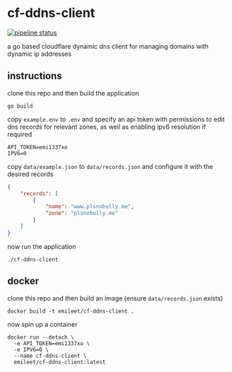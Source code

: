 # cf-ddns-client
[![pipeline status](https://git.plsnobully.me/emileet/cf-ddns-client/badges/master/pipeline.svg)](https://git.plsnobully.me/emileet/cf-ddns-client/-/commits/master)

a go based cloudflare dynamic dns client for managing domains with dynamic ip addresses

## instructions

clone this repo and then build the application

```shell
go build
```

copy `example.env` to `.env` and specify an api token with permissions to edit dns records for relevant zones, as well as enabling ipv6 resolution if required
```shell
API_TOKEN=emi1337xo
IPV6=0
```

copy `data/example.json` to `data/records.json` and configure it with the desired records
```json
{
    "records": [
        {
            "name": "www.plsnobully.me",
            "zone": "plsnobully.me"
        }
    ]
}
```

now run the application
```shell
./cf-ddns-client
```

## docker

clone this repo and then build an image (ensure `data/records.json` exists)

```shell
docker build -t emileet/cf-ddns-client .
```

now spin up a container
```shell
docker run --detach \
  -e API_TOKEN=emi1337xo \
  -e IPV6=0 \
  --name cf-ddns-client \
  emileet/cf-ddns-client:latest
```